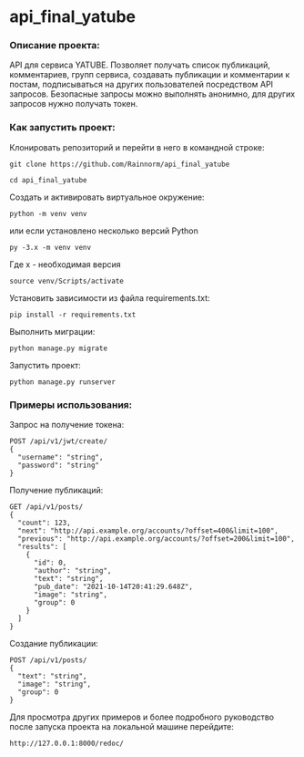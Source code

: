 # api_final_yatube
### Описание проекта:

API для сервиса YATUBE. Позволяет получать список публикаций, комментариев, групп сервиса, создавать публикации и комментарии к постам, подписываться на других пользователей посредством API запросов. Безопасные запросы можно выполнять анонимно, для других запросов нужно получать токен.

### Как запустить проект:

Клонировать репозиторий и перейти в него в командной строке:

```
git clone https://github.com/Rainnorm/api_final_yatube
```

```
cd api_final_yatube
```

Cоздать и активировать виртуальное окружение:

```
python -m venv venv

```
или если установлено несколько версий Python
```
py -3.x -m venv venv
```
Где x - необходимая версия
```
source venv/Scripts/activate
```

Установить зависимости из файла requirements.txt:

```
pip install -r requirements.txt
```

Выполнить миграции:

```
python manage.py migrate
```

Запустить проект:

```
python manage.py runserver
```

### Примеры использования:

Запрос на получение токена:

```
POST /api/v1/jwt/create/
{
  "username": "string",
  "password": "string"
}
```

Получение публикаций:

```
GET /api/v1/posts/
{
  "count": 123,
  "next": "http://api.example.org/accounts/?offset=400&limit=100",
  "previous": "http://api.example.org/accounts/?offset=200&limit=100",
  "results": [
    {
      "id": 0,
      "author": "string",
      "text": "string",
      "pub_date": "2021-10-14T20:41:29.648Z",
      "image": "string",
      "group": 0
    }
  ]
}
```

Создание публикации:

```
POST /api/v1/posts/
{
  "text": "string",
  "image": "string",
  "group": 0
}
```

Для просмотра других примеров и более подробного руководство после запуска проекта на локальной машине перейдите:

```
http://127.0.0.1:8000/redoc/
```
